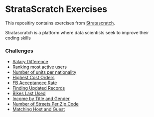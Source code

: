 # StrataScratch Exercises

This repositiry contains exercises from [Stratascratch](https://www.stratascratch.com/). 

Stratascratch is  a platform where data scientists seek to improve their coding skills

### Challenges

- [Salary Difference](https://github.com/mukaruernest/StratascratchExercises/tree/master/SalaryDifference)
- [Ranking most active users](https://github.com/mukaruernest/StratascratchExercises/tree/master/Ranking%20Most%20Active%20Users)
- [Number of units per nationality](https://github.com/mukaruernest/StratascratchExercises/tree/master/Number%20Of%20Units%20Per%20Nationality)
- [Highest Cost Orders](https://github.com/mukaruernest/StratascratchExercises/tree/master/Highest%20Cost%20Orders)
- [FB Acceptanece Rate](https://github.com/mukaruernest/StratascratchExercises/tree/master/FB%20Acceptance%20Rate)
- [Finding Updated Records](https://github.com/mukaruernest/StratascratchExercises/tree/master/Finding%20Updated%20Records)
- [Bikes Last Used](https://github.com/mukaruernest/StratascratchExercises/tree/master/Bikes%20Last%20Used)
- [Income by Title and Gender](https://github.com/mukaruernest/StratascratchExercises/tree/master/Income%20by%20Title%20and%20Gender)
- [Number of Streets Per Zip Code](https://github.com/mukaruernest/StratascratchExercises/tree/master/Number%20of%20Streets%20Per%20Zip%20Code)
- [Matching Host and Guest](https://github.com/mukaruernest/StratascratchExercises/tree/master/Matching%20Host%20and%20Guest)
